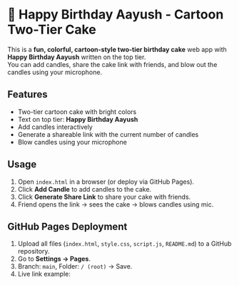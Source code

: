 # 🎉 Happy Birthday Aayush - Cartoon Two-Tier Cake

This is a **fun, colorful, cartoon-style two-tier birthday cake** web app with **Happy Birthday Aayush** written on the top tier.  
You can add candles, share the cake link with friends, and blow out the candles using your microphone.

## Features

- Two-tier cartoon cake with bright colors  
- Text on top tier: **Happy Birthday Aayush**  
- Add candles interactively  
- Generate a shareable link with the current number of candles  
- Blow candles using your microphone  

## Usage

1. Open `index.html` in a browser (or deploy via GitHub Pages).  
2. Click **Add Candle** to add candles to the cake.  
3. Click **Generate Share Link** to share your cake with friends.  
4. Friend opens the link → sees the cake → blows candles using mic.

## GitHub Pages Deployment

1. Upload all files (`index.html`, `style.css`, `script.js`, `README.md`) to a GitHub repository.  
2. Go to **Settings → Pages**.  
3. Branch: `main`, Folder: `/ (root)` → Save.  
4. Live link example:  
